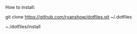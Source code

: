How to install:

git clone https://github.com/ryanshow/dotfiles.git ~/.dotfiles

~./dotfiles/install
